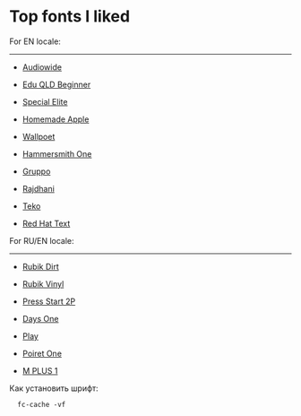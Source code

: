 # Top fonts I liked
For EN locale:
___
- [Audiowide](https://fonts.google.com/specimen/Audiowide?preview.text=13:49.%200%20Good%20night.)
- [Edu QLD Beginner](https://fonts.google.com/specimen/Edu+QLD+Beginner?preview.text=13:49.%200.%20Good%20night.)
- [Special Elite](https://fonts.google.com/specimen/Special+Elite?preview.text=13:49.%200.%20Good%20night.)
- [Homemade Apple](https://fonts.google.com/specimen/Homemade+Apple?preview.text=13:49.%200.%20Good%20night.)
- [Wallpoet](https://fonts.google.com/specimen/Wallpoet?preview.text=13:49.%200.%20Good%20night.)
- [Hammersmith One](https://fonts.google.com/specimen/Hammersmith+One?preview.text=13:49.%200.%20Good%20night.)
- [Gruppo](https://fonts.google.com/specimen/Gruppo?preview.text=13:49.%200.%20Good%20night.)

- [Rajdhani](https://fonts.google.com/specimen/Rajdhani?preview.text=13:49.%200.%20Good%20night.)
- [Teko](https://fonts.google.com/specimen/Teko?preview.text=13:49.%200.%20Good%20night.)
- [Red Hat Text](https://fonts.google.com/specimen/Red+Hat+Text?preview.text=13:49.%200.%20Good%20night.)
  
For RU/EN locale:
___
- [Rubik Dirt](https://fonts.google.com/specimen/Rubik+Dirt?preview.text=13:49.%200.%20Good%20night.%20%D0%A3%D0%B2%D0%B8%D0%B4%D0%B8%D0%BC%D1%81%D1%8F&script=Cyrl)
- [Rubik Vinyl](https://fonts.google.com/specimen/Rubik+Vinyl?preview.text=13:49.%200.%20Good%20night.%20%D0%A3%D0%B2%D0%B8%D0%B4%D0%B8%D0%BC%D1%81%D1%8F&script=Cyrl)
- [Press Start 2P](https://fonts.google.com/specimen/Press+Start+2P?preview.text=13:49.%200.%20Good%20night.%20%D0%A3%D0%B2%D0%B8%D0%B4%D0%B8%D0%BC%D1%81%D1%8F&script=Cyrl)

- [Days One](https://fonts.google.com/specimen/Days+One?preview.text=13:49.%200.%20Good%20night.%20%D0%A3%D0%B2%D0%B8%D0%B4%D0%B8%D0%BC%D1%81%D1%8F&script=Cyrl)
- [Play](https://fonts.google.com/specimen/Play?preview.text=13:49.%200.%20Good%20night.%20%D0%A3%D0%B2%D0%B8%D0%B4%D0%B8%D0%BC%D1%81%D1%8F&script=Cyrl)

- [Poiret One](https://fonts.google.com/specimen/Poiret+One?preview.text=13:49.%200.%20Good%20night.%20%D0%A3%D0%B2%D0%B8%D0%B4%D0%B8%D0%BC%D1%81%D1%8F&script=Cyrl)
- [M PLUS 1](https://fonts.google.com/specimen/M+PLUS+1?preview.text=13:49.%200%20Good%20night.%20%D0%A3%D0%B2%D0%B8%D0%B4%D0%B8%D0%BC%D1%81%D1%8F&script=Cyrl)

Как установить шрифт:
```
  fc-cache -vf
```
